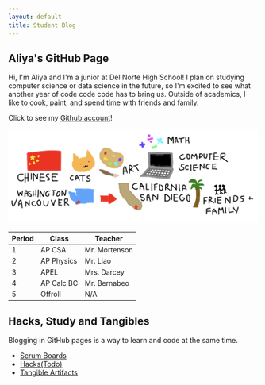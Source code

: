 ```yaml
---
layout: default
title: Student Blog
---
```


## Aliya's GitHub Page
Hi, I'm Aliya and I'm a junior at Del Norte High School! I plan on studying computer science or data science in the future, so I'm excited to see what another year of code code code has to bring us. Outside of academics, I like to cook, paint, and spend time with friends and family. 

Click to see my [Github account](https://github.com/aliyatang)!

![This is an image](https://github.com/aliyatang/studentAliya/blob/main/images/aliyadrawing.png?raw=true)

| Period   | Class    | Teacher  |
| -------- | -------- | -------- |
| 1   | AP CSA      | Mr. Mortenson  |
| 2   | AP Physics  | Mr. Liao       |
| 3   | APEL        | Mrs. Darcey    |
| 4   | AP Calc BC  | Mr. Bernabeo   |
| 5   | Offroll     | N/A            |


## Hacks, Study and Tangibles
Blogging in GitHub pages is a way to learn and code at the same time. 

- [Scrum Boards](https://clickup.com/blog/scrum-board/) 
- [Hacks(Todo)](https://levelup.gitconnected.com/six-ultimate-daily-hacks-for-every-programmer-60f5f10feae) 
- [Tangible Artifacts](https://en.wikipedia.org/wiki/Artifact_(software_development))
